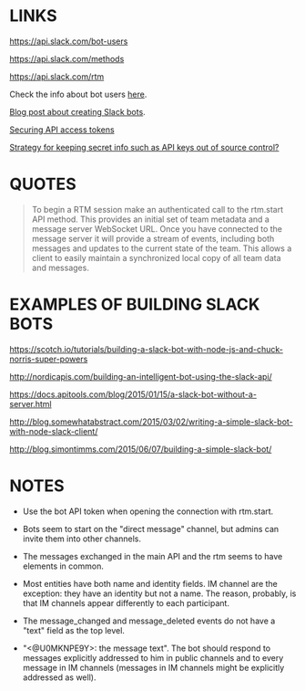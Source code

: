 LINKS
=====

https://api.slack.com/bot-users

https://api.slack.com/methods

https://api.slack.com/rtm

Check the info about bot users [here](https://api.slack.com/docs/oauth).

[Blog post about creating Slack bots](https://medium.com/slack-developer-blog/slack-bot-onboarding-3b4c979de374).

[Securing API access tokens](http://developer.securekey.com/securing-api-access-tokens/)

[Strategy for keeping secret info such as API keys out of source control?](http://programmers.stackexchange.com/questions/205606/strategy-for-keeping-secret-info-such-as-api-keys-out-of-source-control)

QUOTES
======

> To begin a RTM session make an authenticated call to the rtm.start API method.
> This provides an initial set of team metadata and a message server WebSocket
> URL. Once you have connected to the message server it will provide a stream of
> events, including both messages and updates to the current state of the team.
> This allows a client to easily maintain a synchronized local copy of all team
> data and messages.

EXAMPLES OF BUILDING SLACK BOTS
===============================

https://scotch.io/tutorials/building-a-slack-bot-with-node-js-and-chuck-norris-super-powers

http://nordicapis.com/building-an-intelligent-bot-using-the-slack-api/

https://docs.apitools.com/blog/2015/01/15/a-slack-bot-without-a-server.html

http://blog.somewhatabstract.com/2015/03/02/writing-a-simple-slack-bot-with-node-slack-client/

http://blog.simontimms.com/2015/06/07/building-a-simple-slack-bot/

NOTES
=====

- Use the bot API token when opening the connection with rtm.start.

- Bots seem to start on the "direct message" channel, but admins can invite
  them into other channels.

- The messages exchanged in the main API and the rtm seems to have elements in
  common.

- Most entities have both name and identity fields. IM channel are the exception: they have an identity but not a name. The reason, probably, is that IM channels appear differently to each participant. 

- The message_changed and message_deleted events do not have a "text" field as the top level.

- "<@U0MKNPE9Y>: the message text". The bot should respond to messages explicitly addressed to him in public channels and to every message in IM channels (messages in IM channels might be explicitly addressed as well).



